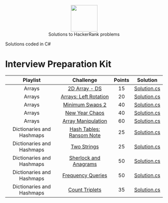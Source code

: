 <p align="center">
    <a href="https://www.hackerrank.com/brunodeandrade">
        <img height="85" src="https://hrcdn.net/hackerrank/assets/brand/hr_logo_new_word-4acac9b8a6a3c53b6ff4ab2a51fdfef4.png" style="max-width:100%;">
    </a>
    <br>Solutions to HackerRank problems
</p>

<p>Solutions coded in C#</p>

<h1>Interview Preparation Kit</h1>

<table>
    <thead>
        <tr>
            <th align="center">Playlist</th>
            <th align="center">Challenge</th>
            <th align="center">Points</th>
            <th align="center">Solution</th>
        </tr>
    </thead>
    <tbody>
        <tr>
            <td align="center">Arrays</td>
            <td align="center"><a href="https://www.hackerrank.com/challenges/2d-array/problem?h_l=interview&playlist_slugs%5B%5D=interview-preparation-kit&playlist_slugs%5B%5D=arrays">2D
                    Array - DS</a></td>
            <td align="center">15</td>
            <td align="center"><a href="https://github.com/bruno-de-andrade/hackerrank-solutions/blob/master/Interview%20Preparation%20Kit/Arrays/2D%20Array%20-%20DS/Solution.cs">Solution.cs</a></td>
        </tr>
        <tr>
            <td align="center">Arrays</td>
            <td align="center"><a href="https://www.hackerrank.com/challenges/ctci-array-left-rotation/problem?h_l=interview&playlist_slugs%5B%5D=interview-preparation-kit&playlist_slugs%5B%5D=arrays">Arrays:
                    Left Rotation</a></td>
            <td align="center">20</td>
            <td align="center"><a href="https://github.com/bruno-de-andrade/hackerrank-solutions/blob/master/Interview%20Preparation%20Kit/Arrays/Arrays%20Left%20Rotation/Solution.cs">Solution.cs</a></td>
        </tr>
        <tr>
            <td align="center">Arrays</td>
            <td align="center"><a href="https://www.hackerrank.com/challenges/minimum-swaps-2/problem?h_l=interview&playlist_slugs%5B%5D=interview-preparation-kit&playlist_slugs%5B%5D=arrays">Minimum
                    Swaps 2</a></td>
            <td align="center">40</td>
            <td align="center"><a href="https://github.com/bruno-de-andrade/hackerrank-solutions/blob/master/Interview%20Preparation%20Kit/Arrays/Minimum%20Swaps%202/Solution.cs">Solution.cs</a></td>
        </tr>
        <tr>
            <td align="center">Arrays</td>
            <td align="center"><a href="https://www.hackerrank.com/challenges/new-year-chaos/problem?h_l=interview&playlist_slugs%5B%5D=interview-preparation-kit&playlist_slugs%5B%5D=arrays">New
                    Year Chaos</a></td>
            <td align="center">40</td>
            <td align="center"><a href="https://github.com/bruno-de-andrade/hackerrank-solutions/blob/master/Interview%20Preparation%20Kit/Arrays/New%20Year%20Chaos/Solution.cs">Solution.cs</a></td>
        </tr>
        <tr>
            <td align="center">Arrays</td>
            <td align="center"><a href="https://www.hackerrank.com/challenges/crush/problem?h_l=interview&playlist_slugs%5B%5D=interview-preparation-kit&playlist_slugs%5B%5D=arrays">Array
                    Manipulation</a></td>
            <td align="center">60</td>
            <td align="center"><a href="https://github.com/bruno-de-andrade/hackerrank-solutions/blob/master/Interview%20Preparation%20Kit/Arrays/Array%20Manipulation/Solution.cs">Solution.cs</a></td>
        </tr>
        <tr>
            <td align="center">Dictionaries and Hashmaps</td>
            <td align="center"><a href="https://www.hackerrank.com/challenges/ctci-ransom-note/problem?h_l=interview&playlist_slugs%5B%5D=interview-preparation-kit&playlist_slugs%5B%5D=dictionaries-hashmaps">Hash Tables: Ransom Note</a></td>
            <td align="center">25</td>
            <td align="center"><a href="https://github.com/bruno-de-andrade/hackerrank-solutions/blob/master/Interview%20Preparation%20Kit/Dictionaries%20and%20Hashmaps/Hash%20Tables%20Ransom%20Note/Solution.cs">Solution.cs</a></td>
        </tr>
        <tr>
            <td align="center">Dictionaries and Hashmaps</td>
            <td align="center"><a href="https://www.hackerrank.com/challenges/two-strings/problem?h_l=interview&playlist_slugs%5B%5D=interview-preparation-kit&playlist_slugs%5B%5D=dictionaries-hashmaps">
                Two Strings</a></td>
            <td align="center">25</td>
            <td align="center"><a href="https://github.com/bruno-de-andrade/hackerrank-solutions/blob/master/Interview%20Preparation%20Kit/Dictionaries%20and%20Hashmaps/Two%20Strings/Solution.cs">Solution.cs</a></td>
        </tr>
        <tr>
            <td align="center">Dictionaries and Hashmaps</td>
            <td align="center"><a href="https://www.hackerrank.com/challenges/sherlock-and-anagrams/problem?h_l=interview&playlist_slugs%5B%5D=interview-preparation-kit&playlist_slugs%5B%5D=dictionaries-hashmaps">
                Sherlock and Anagrams</a></td>
            <td align="center">50</td>
            <td align="center"><a href="https://github.com/bruno-de-andrade/hackerrank-solutions/blob/master/Interview%20Preparation%20Kit/Dictionaries%20and%20Hashmaps/Sherlock%20and%20Anagrams/Solution.cs">Solution.cs</a></td>
        </tr>
        <tr>
            <td align="center">Dictionaries and Hashmaps</td>
            <td align="center"><a href="https://www.hackerrank.com/challenges/frequency-queries/problem?h_l=interview&playlist_slugs%5B%5D=interview-preparation-kit&playlist_slugs%5B%5D=dictionaries-hashmaps">
                Frequency Queries</a></td>
            <td align="center">50</td>
            <td align="center"><a href="https://github.com/bruno-de-andrade/hackerrank-solutions/blob/master/Interview%20Preparation%20Kit/Dictionaries%20and%20Hashmaps/Frequency%20Queries/Solution.cs">Solution.cs</a></td>
        </tr>
        <tr>
            <td align="center">Dictionaries and Hashmaps</td>
            <td align="center"><a href="https://www.hackerrank.com/challenges/count-triplets-1/problem?h_l=interview&playlist_slugs%5B%5D=interview-preparation-kit&playlist_slugs%5B%5D=dictionaries-hashmaps">
                Count Triplets</a></td>
            <td align="center">35</td>
            <td align="center"><a href="https://github.com/bruno-de-andrade/hackerrank-solutions/blob/master/Interview%20Preparation%20Kit/Dictionaries%20and%20Hashmaps/Count%20Triplets/Solution.cs">Solution.cs</a></td>
        </tr>
    </tbody>
</table>
